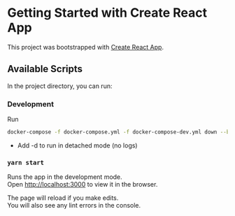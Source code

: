 # Getting Started with Create React App

This project was bootstrapped with [Create React App](https://github.com/facebook/create-react-app).

## Available Scripts

In the project directory, you can run:

### Development

Run

```sh
docker-compose -f docker-compose.yml -f docker-compose-dev.yml down --build
```

- Add -d to run in detached mode (no logs)

### `yarn start`

Runs the app in the development mode.\
Open [http://localhost:3000](http://localhost:3000) to view it in the browser.

The page will reload if you make edits.\
You will also see any lint errors in the console.
